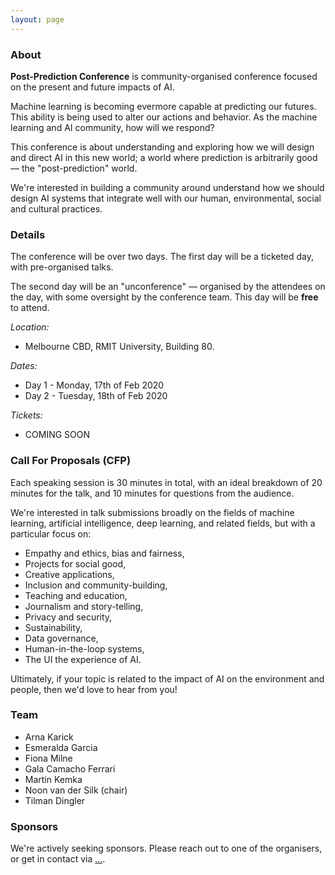 ```yaml
---
layout: page
---
```


<div class="card">
  <h3>About</h3>
  <p> <b>Post-Prediction Conference</b> is community-organised conference focused
  on the present and future impacts of AI.
  </p>
  <p> Machine learning is becoming evermore capable at predicting our futures.
  This ability is being used to alter our actions and behavior. As the
  machine learning and AI community, how will we respond?
  </p>
  <p> This conference is about understanding and exploring how we will design and
  direct AI in this new world; a world where prediction is arbitrarily good —
  the "post-prediction" world.
  </p>
  <p> We're interested in building a community around understand how we
  should design AI systems that integrate well with our human,
  environmental, social and cultural practices.
  </p>
</div>

<div class="card">
  <h3>Details</h3>

  <p>
  The conference will be over two days. The first day will be a ticketed
  day, with pre-organised talks.
  </p>
  <p>
  The second day will be an "unconference" &mdash; organised by the
  attendees on the day, with some oversight by the conference team. This
  day will be <b>free</b> to attend.
  </p>

  <em>Location:</em>
  <ul>
    <li>Melbourne CBD, RMIT University, Building 80.</li>
  </ul>

  <em>Dates:</em>
  <ul>
    <li>Day 1 - Monday, 17th of Feb 2020</li>
    <li>Day 2 - Tuesday, 18th of Feb 2020</li>
  </ul>

  <em>Tickets:</em>
  <ul>
    <li>COMING SOON</li>
  </ul>
</div>

<div class="card">
  <h3>Call For Proposals (CFP)</h3>
  <p> Each speaking session is 30 minutes in total, with an ideal breakdown of 20
  minutes for the talk, and 10 minutes for questions from the audience.
  </p>
  <p>
  We're interested in talk submissions broadly on the fields of machine
  learning, artificial intelligence, deep learning, and related fields,
  but with a particular focus on:
  </p>
  <ul>
    <li>Empathy and ethics, bias and fairness, </li>
    <li>Projects for social good,</li>
    <li>Creative applications,</li>
    <li>Inclusion and community-building,</li>
    <li>Teaching and education,</li>
    <li>Journalism and story-telling,</li>
    <li>Privacy and security,</li>
    <li>Sustainability,</li>
    <li>Data governance,</li>
    <li>Human-in-the-loop systems,</li>
    <li>The UI the experience of AI.</li>
  </ul>

  <p>Ultimately, if your topic is related to the impact of AI on the
  environment and people, then we'd love to hear from you!
  </p>
</div>

<div class="card">
  <h3>Team</h3>
  <ul>
    <li>Arna Karick</li>
    <li>Esmeralda Garcia</li>
    <li>Fiona Milne</li>
    <li>Gala Camacho Ferrari</li>
    <li>Martin Kemka</li>
    <li>Noon van der Silk (chair)</li>
    <li>Tilman Dingler</li>
  </ul>
</div>

<div class="card">
  <h3>Sponsors</h3>
  <p>We're actively seeking sponsors. Please reach out to
  one of the organisers, or get in contact via <a href="">...</a>.
  </p>
</div>
